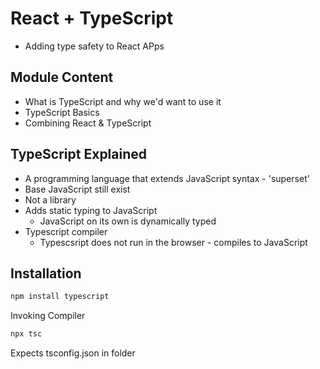 # React + TypeScript

* Adding type safety to React APps

## Module Content
* What is TypeScript and why we'd want to use it
* TypeScript Basics
* Combining React & TypeScript

## TypeScript Explained
* A programming language that extends JavaScript syntax - 'superset'
* Base JavaScript still exist
* Not a library
* Adds static typing to JavaScript
  * JavaScript on its own is dynamically typed
* Typescript compiler
  * Typescsript does not run in the browser - compiles to JavaScript

## Installation
```bash
npm install typescript
```

Invoking Compiler
```bash
npx tsc
```

Expects tsconfig.json in folder